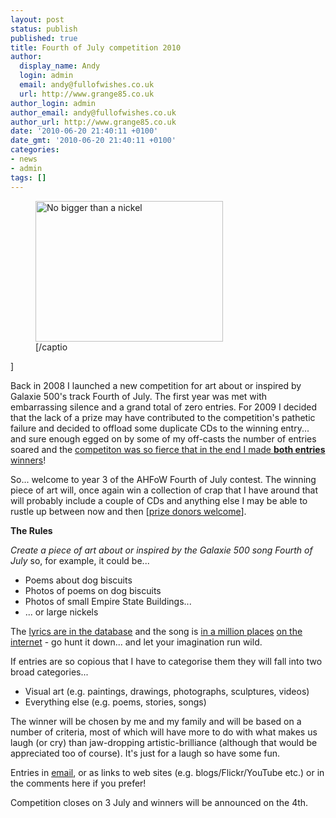 ```yaml
---
layout: post
status: publish
published: true
title: Fourth of July competition 2010
author:
  display_name: Andy
  login: admin
  email: andy@fullofwishes.co.uk
  url: http://www.grange85.co.uk
author_login: admin
author_email: andy@fullofwishes.co.uk
author_url: http://www.grange85.co.uk
date: '2010-06-20 21:40:11 +0100'
date_gmt: '2010-06-20 21:40:11 +0100'
categories:
- news
- admin
tags: []
---
```

<p><figure class="caption alignright" width="300" caption="2010 winner 'No bigger than a nickel' by Ro"><img src="https://www.fullofwishes.co.uk/wp/wp-content/uploads/2009/07/photo-300x225.jpg" alt="No bigger than a nickel" title="No bigger than a nickel" width="300" height="225" class="size-medium wp-image-1393" /><figcaption class="caption-text">[/captio</figcaption></figure>]
<p>Back in 2008 I launched a new competition for art about or inspired by Galaxie 500's track Fourth of July. The first year was met with embarrassing silence and a grand total of zero entries. For 2009 I decided that the lack of a prize may have contributed to the competition's pathetic failure and decided to offload some duplicate CDs to the winning entry... and sure enough egged on by some of my off-casts the number of entries soared and the <a href="/2009/07/04/fourth-of-july-competition-winners/">competiton was so fierce that in the end I made <strong>both entries</strong> winners</a>!</p>
<p>So... welcome to year 3 of the AHFoW Fourth of July contest. The winning piece of art will, once again win a collection of crap that I have around that will probably include a couple of CDs and anything else I may be able to rustle up between now and then [<a href="/2010/06/20/donations-of-competition-prizes-gratefully-received/">prize donors welcome</a>].</p>
<p><strong>The Rules</strong></p>
<p><em>Create a piece of art about or inspired by the Galaxie 500 song Fourth of July</em> so, for example, it could be...</p>
<ul>
<li>Poems about dog biscuits</li>
<li>Photos of poems on dog biscuits</li>
<li>Photos of small Empire State Buildings...</li>
<li>... or large nickels</li>
</ul>
<p>The <a href="https://db.fullofwishes.co.uk/track/25/">lyrics are in the database</a> and the song is <a href="http://hypem.com/#/track/856807/Galaxie+500+-+Fourth+Of+July">in a million places</a> <a href="http://www.dailymotion.com/video/x1bmcs_galaxie-500-4th-of-july_music">on the internet</a> - go hunt it down... and let your imagination run wild.</p>
<p>If entries are so copious that I have to categorise them they will fall into two broad categories...</p>
<ul>
<li>Visual art (e.g. paintings, drawings, photographs, sculptures, videos)</li>
<li>Everything else (e.g. poems, stories, songs)</li>
</ul>
<p>The winner will be chosen by me and my family and will be based on a number of criteria, most of which will have more to do with what makes us laugh (or cry) than jaw-dropping artistic-brilliance (although that would be appreciated too of course). It's just for a laugh so have some fun.</p>
<p>Entries in <a href="mailto:andy@grange85.co.uk">email</a>, or as links to web sites (e.g. blogs/Flickr/YouTube etc.) or in the comments here if you prefer!</p>
<p>Competition closes on 3 July and winners will be announced on the 4th.</p>
